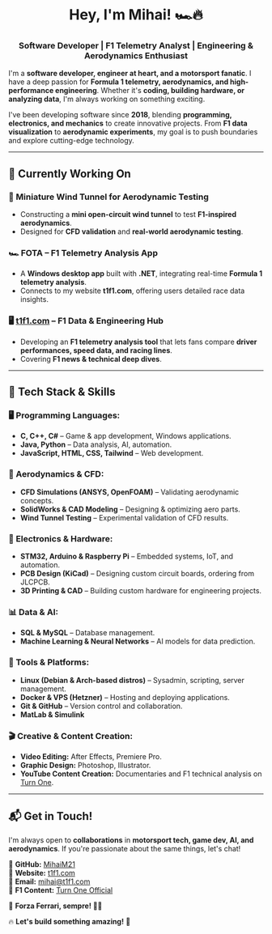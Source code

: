 <h1 align="center"> Hey, I'm Mihai! 🏎️🔥  </h1>
<h3 align="center"> Software Developer | F1 Telemetry Analyst | Engineering & Aerodynamics Enthusiast  </h3>

I'm a **software developer, engineer at heart, and a motorsport fanatic**. I have a deep passion for **Formula 1 telemetry, aerodynamics, and high-performance engineering**. Whether it's **coding, building hardware, or analyzing data**, I'm always working on something exciting.  

I've been developing software since **2018**, blending **programming, electronics, and mechanics** to create innovative projects. From **F1 data visualization** to **aerodynamic experiments**, my goal is to push boundaries and explore cutting-edge technology.  

---

## **🚀 Currently Working On**  

### **💨 Miniature Wind Tunnel for Aerodynamic Testing**  
- Constructing a **mini open-circuit wind tunnel** to test **F1-inspired aerodynamics**.   
- Designed for **CFD validation** and **real-world aerodynamic testing**.  

### **🏎️ FOTA – F1 Telemetry Analysis App**  
- A **Windows desktop app** built with **.NET**, integrating real-time **Formula 1 telemetry analysis**.  
- Connects to my website **t1f1.com**, offering users detailed race data insights.  

### **🖥️ [t1f1.com](https://t1f1.com) – F1 Data & Engineering Hub**  
- Developing an **F1 telemetry analysis tool** that lets fans compare **driver performances, speed data, and racing lines**.  
- Covering **F1 news & technical deep dives**.  

---

## **🔧 Tech Stack & Skills**  

### **🖥️ Programming Languages:**  
- **C, C++, C#** – Game & app development, Windows applications.  
- **Java, Python** – Data analysis, AI, automation.  
- **JavaScript, HTML, CSS, Tailwind** – Web development.  

### **💨 Aerodynamics & CFD:**  
- **CFD Simulations (ANSYS, OpenFOAM)** – Validating aerodynamic concepts.  
- **SolidWorks & CAD Modeling** – Designing & optimizing aero parts.  
- **Wind Tunnel Testing** – Experimental validation of CFD results.  

### **🔌 Electronics & Hardware:**  
- **STM32, Arduino & Raspberry Pi** – Embedded systems, IoT, and automation.  
- **PCB Design (KiCad)** – Designing custom circuit boards, ordering from JLCPCB.  
- **3D Printing & CAD** – Building custom hardware for engineering projects.  

### **📊 Data & AI:**  
- **SQL & MySQL** – Database management.  
- **Machine Learning & Neural Networks** – AI models for data prediction.  

### **📂 Tools & Platforms:**  
- **Linux (Debian & Arch-based distros)** – Sysadmin, scripting, server management.  
- **Docker & VPS (Hetzner)** – Hosting and deploying applications.  
- **Git & GitHub** – Version control and collaboration.
- **MatLab & Simulink**

### **🎬 Creative & Content Creation:**  
- **Video Editing:** After Effects, Premiere Pro.  
- **Graphic Design:** Photoshop, Illustrator.  
- **YouTube Content Creation:** Documentaries and F1 technical analysis on [Turn One](https://t1f1.com).  

---

## **📬 Get in Touch!**  
I'm always open to **collaborations** in **motorsport tech, game dev, AI, and aerodynamics**. If you're passionate about the same things, let's chat!  

📍 **GitHub:** [MihaiM21](https://github.com/MihaiM21)  
📍 **Website:** [t1f1.com](https://t1f1.com)  
📍 **Email:** mihai@t1f1.com  
📍 **F1 Content:** [Turn One Official](https://t1f1.com)  

🏁 **Forza Ferrari, sempre! 🔴🔥**

🔥 **Let's build something amazing!** 🚀  
